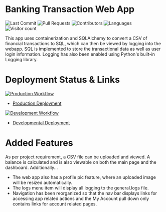 # Banking Transaction Web App

![Last Commit](https://img.shields.io/github/last-commit/onahte/final_flask_auth?)
![Pull Requests](https://img.shields.io/github/issues-pr/onahte/final_flask_auth?)
![Contributors](https://img.shields.io/github/contributors/onahte/final_flask_auth?)
![Languages](https://img.shields.io/github/languages/count/onahte/final_flask_auth?) 
![Visitor count](https://shields-io-visitor-counter.herokuapp.com/badge?page=onahte.final_flask_auth?style=plastic)

This app uses containerization and SQLAlchemy to convert a CSV of financial transactions to SQL, 
which can then be viewed by logging into the webapp. SQL is implemented to store the transactional 
data as well as user login information. Logging has also been enabled using Python's built-in 
Logging library.

# Deployment Status & Links

[![Production Workflow](https://img.shields.io/github/workflow/status/onahte/final_flask_auth/Production?label=Producation&logo=Github)](https://github.com/onahte/final_flask_auth/actions/workflows/prod.yml)

* [Production Deployment](https://onahtefinal-prod.herokuapp.com/)


[![Development Workflow](https://img.shields.io/github/workflow/status/onahte/final_flask_auth/Development?label=Development&logo=Github)](https://github.com/onahte/final_flask_auth/actions/workflows/dev.yml)

* [Developmental Deployment](https://onahtefinal-dev.herokuapp.com/)

# Added Features

As per project requirement, a CSV file can be uploaded and viewed. A balance is calculated and is also viewable on both the main page and the dashboard. Additionally...
* The web app also has a profile pic feature, where an uploaded image will be resized automatically.
* The logs menu item will display all logging to the general.logs file.
* Navigation has been reorganized so that the nav bar displays links for accessing app related actions and the My Account pull down only contains links for account related pages.
